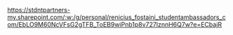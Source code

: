 https://stdntpartners-my.sharepoint.com/:w:/g/personal/renicius_fostaini_studentambassadors_com/EbLO9M60NcVFsG2gTFB_ToEB9wiPnb1p8v727lznnH6Q7w?e=ECbajR